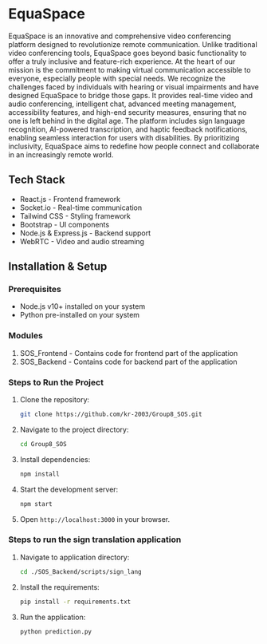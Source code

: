 # EquaSpace

EquaSpace is an innovative and comprehensive video conferencing platform designed to revolutionize remote communication. Unlike traditional video conferencing tools, EquaSpace goes beyond basic functionality to offer a truly inclusive and feature-rich experience. At the heart of our mission is the commitment to making virtual communication accessible to everyone, especially people with special needs. We recognize the challenges faced by individuals with hearing or visual impairments and have designed EquaSpace to bridge those gaps. It provides real-time video and audio conferencing, intelligent chat, advanced meeting management, accessibility features, and high-end security measures, ensuring that no one is left behind in the digital age. The platform includes sign language recognition, AI-powered transcription, and haptic feedback notifications, enabling seamless interaction for users with disabilities. By prioritizing inclusivity, EquaSpace aims to redefine how people connect and collaborate in an increasingly remote world.

## Tech Stack

- React.js - Frontend framework
- Socket.io - Real-time communication
- Tailwind CSS - Styling framework
- Bootstrap - UI components
- Node.js & Express.js - Backend support
- WebRTC - Video and audio streaming

## Installation & Setup

### Prerequisites

- Node.js v10+ installed on your system
- Python pre-installed on your system

### Modules
1. SOS_Frontend - Contains code for frontend part of the application
2. SOS_Backend - Contains code for backend part of the application


### Steps to Run the Project

1. Clone the repository:
   ```sh
   git clone https://github.com/kr-2003/Group8_SOS.git
   ```
2. Navigate to the project directory:
   ```sh
   cd Group8_SOS
   ```
3. Install dependencies:
   ```sh
   npm install
   ```
4. Start the development server:
   ```sh
   npm start
   ```
5. Open `http://localhost:3000` in your browser.

### Steps to run the sign translation application

1. Navigate to application directory:
   ```sh
   cd ./SOS_Backend/scripts/sign_lang
   ```
2. Install the requirements:
   ```sh
   pip install -r requirements.txt
   ```
4. Run the application:
   ```sh
   python prediction.py
   ```
##

